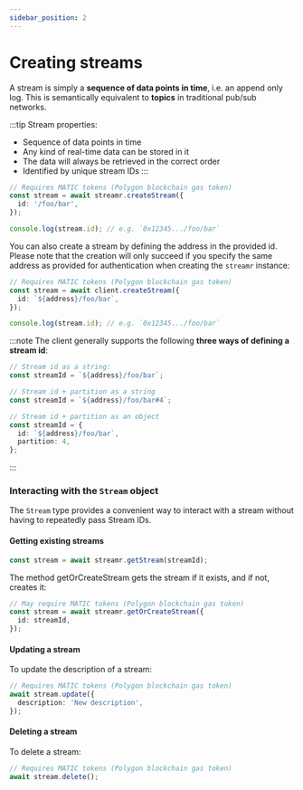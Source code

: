 ```yaml
---
sidebar_position: 2
---
```

# Creating streams
A stream is simply a **sequence of data points in time**, i.e. an append only log. This is semantically equivalent to **topics** in traditional pub/sub networks.

:::tip Stream properties:
- Sequence of data points in time
- Any kind of real-time data can be stored in it
- The data will always be retrieved in the correct order
- Identified by unique stream IDs
:::

```ts
// Requires MATIC tokens (Polygon blockchain gas token)
const stream = await streamr.createStream({
  id: '/foo/bar',
});

console.log(stream.id); // e.g. `0x12345.../foo/bar`
```

You can also create a stream by defining the address in the provided id. Please note that the creation will only succeed if you specify the same address as provided for authentication when creating the `streamr` instance:

```ts
// Requires MATIC tokens (Polygon blockchain gas token)
const stream = await client.createStream({
  id: `${address}/foo/bar`,
});

console.log(stream.id); // e.g. `0x12345.../foo/bar`
```

:::note
The client generally supports the following **three ways of defining a stream id**:

```ts
// Stream id as a string:
const streamId = `${address}/foo/bar`;

// Stream id + partition as a string
const streamId = `${address}/foo/bar#4`;

// Stream id + partition as an object
const streamId = {
  id: `${address}/foo/bar`,
  partition: 4,
};
```

:::

### Interacting with the `Stream` object
The `Stream` type provides a convenient way to interact with a stream without having to repeatedly pass Stream IDs.

#### Getting existing streams

```ts
const stream = await streamr.getStream(streamId);
```

The method getOrCreateStream gets the stream if it exists, and if not, creates it:

```ts
// May require MATIC tokens (Polygon blockchain gas token)
const stream = await streamr.getOrCreateStream({
  id: streamId,
});
```

#### Updating a stream
To update the description of a stream:

```ts
// Requires MATIC tokens (Polygon blockchain gas token)
await stream.update({
  description: 'New description',
});
```

#### Deleting a stream
To delete a stream:

```ts
// Requires MATIC tokens (Polygon blockchain gas token)
await stream.delete();
```
